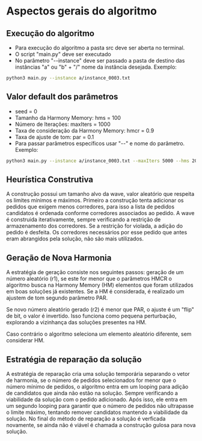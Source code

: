 # Aspectos gerais do algoritmo

## Execução do algoritmo 

+ Para execução do algoritmo a pasta src deve ser aberta no terminal. 
+ O script "main.py" deve ser executado
+ No parâmetro "--instance" deve ser passado a pasta de destino das instâncias "a" ou "b" + "/" nome da instância desejada. Exemplo:

```bash
python3 main.py --instance a/instance_0003.txt
```

## Valor default dos parâmetros

+ seed = 0
+ Tamanho da Harmony Memory: hms = 100
+ Número de Iterações: maxIters = 1000
+ Taxa de consideração da Harmony Memory: hmcr = 0.9
+ Taxa de ajuste de tom: par = 0.1
+ Para passar parâmetros específicos usar "--" e nome do parâmetro. Exemplo:

```bash
python3 main.py --instance a/instance_0003.txt --maxIters 5000 --hms 200 --hmcr 0.7 --par 0.3
```
## Heurística Construtiva

A construção  possui um tamanho alvo da wave, valor aleatório que respeita os limites mínimos e máximos. Primeiro a construção tenta adicionar os pedidos que exigem menos corredores, para isso a lista de pedidos candidatos é ordenada conforme corredores associados ao pedido. A wave é construida iterativamente, sempre verificando a restrição de armazenamento dos corredores. Se a restrição for violada, a adição do pedido é desfeita. Os corredores necessários por esse pedido que antes eram abrangidos pela solução, não são mais utilizados. 

## Geração de Nova Harmonia 

A estratégia de geração consiste nos seguintes passos: geração de um número aleatório (r1), se este for menor que o parâmetros HMCR o algoritmo busca na Harmony Memory (HM) elementos que foram utilizados em boas soluções já existentes. Se a HM é considerada, é realizado um ajustem de tom segundo parâmetro PAR.

Se novo número aleatório gerado (r2) é menor que PAR, o ajuste é um "flip" de bit, o valor é invertido. Isso funciona como pequena perturbação, explorando a vizinhança das soluções presentes na HM. 

Caso contrário o algoritmo seleciona um elemento aleatório diferente, sem considerar HM. 

## Estratégia de reparação da solução

A estratégia de reparação cria uma solução temporária separando o vetor de harmonia, se o número de pedidos selecionados for menor que o número mínimo de pedidos, o algoritmo entra em um looping para adição de candidatos que ainda não estão na solução. Sempre verificando a viabilidade da solução com o pedido adicionado. Após isso, ele entra em um segundo looping para garantir que o número de pedidos não ultrapasse o limite máximo, tentando remover candidatos mantendo a viabilidade da solução. No final do método de reparação a solução é verficada novamente, se ainda não é viável é chamada a construção gulosa para nova solução. 



